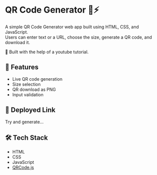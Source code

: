 # QR Code Generator 🧾⚡

A simple QR Code Generator web app built using HTML, CSS, and JavaScript.  
Users can enter text or a URL, choose the size, generate a QR code, and download it.

📌 Built with the help of a youtube tutorial.

## 🚀 Features
- Live QR code generation
- Size selection
- QR download as PNG
- Input validation

## 📍 Deployed Link
[Click here to use the app]:🔗(https://anakhavaishakham2005.github.io/qr-code-generator/).

Try and generate...

## 🛠️ Tech Stack
- HTML
- CSS
- JavaScript
- [QRCode.js](https://github.com/davidshimjs/qrcodejs)

